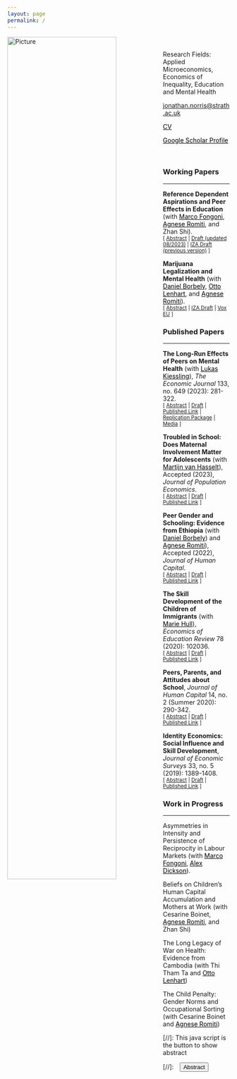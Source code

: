 ```yaml
---
layout: page
permalink: /
---
```


<!-- Hi and welcome. I work in applied economics with projects on a range of topics including skill development, parenting, and mental health. Links to my work and project files are included where available. Thanks for dropping by! -->

<!-- ![image]({{site.baseurl}}/images/cycling1.MP.jpg){width="200" height="200" style="display: block; margin: 0 auto"} -->

<div>
<img src="{{site.baseurl}}/images/cycling1.MP.jpg"
     alt="Picture"
     width="70%"
     height="auto"
     max-width="330px"
     min-width="10em"
     style="float:left; margin: 0 auto" /></div>

&nbsp;

Research Fields: Applied Microeconomics, Economics of Inequality, Education and Mental Health

[jonathan.norris@strath.ac.uk](mailto:jonathan.norris@strath.ac.uk)

<a href = "{{ site.baseurl }}/files/cv_norris.pdf" style="color: black;"> CV </a>

<a href = "https://scholar.google.com/citations?user=8ZsnGpwAAAAJ&hl=en" style="color: black;"> Google Scholar Profile </a>

&nbsp;
&nbsp; 
&nbsp; 
&nbsp; 
&nbsp;
&nbsp; 
&nbsp; 
&nbsp;
&nbsp;
&nbsp; 
&nbsp; 
&nbsp;
### Working Papers
<hr>

**Reference Dependent Aspirations and Peer Effects in Education** (with <a href="https://sites.google.com/site/marcofongoni/home" style="color: black;">Marco Fongoni</a>, <a href="https://sites.google.com/view/agneseromiti/home" style="color: black;">Agnese Romiti</a>, and Zhan Shi). <br/>
<small>[ <a href="#/" onclick="visib('peerinequality')">Abstract</a> | [Draft (updated 08/2023)][peerinequality-draft] | [IZA Draft (previous version)][peerinequality-iza] ] </small>


<div id="peerinequality" style="display: none; text-align: justify; line-height: 1.2" ><small>
We study the long-run effects of income inequality within peer compositions in schools. We propose a theoretical framework based on reference dependence where inequality in peer groups can generate aspiration gaps. Guided by predictions from this framework we find that an increase in the share of low-income peers within school-cohorts improves the educational outcomes of low-income students and negatively affects high-income students. We then find that better connections in the school network has an important role in mitigating these effects. Our results evidence the role of inequality among peers, while also demonstrating potential to avoid these consequences.
</small><br><br/></div>

[peerinequality-draft]: {{site.baseurl}}/files/peerinequality_Update.pdf
[peerinequality-iza]: https://www.iza.org/publications/dp/15785/reference-dependent-aspirations-and-peer-effects-in-education


**Marijuana Legalization and Mental Health** (with <a href="https://sites.google.com/view/danielborbely/home" style="color: black;">Daniel Borbely</a>, <a href="https://ottolenhart.com/about-2/" style="color: black;">Otto Lenhart</a>, and <a href="https://sites.google.com/view/agneseromiti/home" style="color: black;">Agnese Romiti</a>). <br/>
<small>[ <a href="#/" onclick="visib('mjmh')">Abstract</a> | [IZA Draft][mjmh-izadraft] | [Vox EU][mjmh-voxeu] ] </small>

<div id="mjmh" style="display: none; text-align: justify; line-height: 1.2" ><small>
This study examines the effects of U.S. state-level marijuana policies on mental health. Using data from three nationally representative data sets and estimating difference-in-differences models that account for the staggered implementation of both medical and recreational marijuana legislation, we evaluate the impact on marijuana use as well as two measures of mental distress. We show that marijuana laws have positive effects on marijuana use, but find no evidence for any effect on mental health on average. Nonetheless, null aggregate effects mask sharp heterogeneities across the age distribution. Our findings show that elderly individuals (age 60 and older) benefit from medical marijuana legalization in terms of better mental health, whereas legalizing recreational marijuana produces negative mental health effects for younger individuals (below age 35). The effects of medical marijuana legislation are driven by elderly people with pre-existing chronic health conditions, whereas those of recreational marijuana legislation are driven by younger and relatively healthy individuals. Furthermore, results are stronger for women than for men. 
</small><br><br/></div>

[mjmh-izadraft]: https://www.iza.org/publications/dp/15729/marijuana-legalization-and-mental-health
[mjmh-voxeu]: https://cepr.org/voxeu/columns/marijuana-legalisation-and-mental-health-some-benefit-others-are-hurt 

### Published Papers
<hr>

**The Long-Run Effects of Peers on Mental Health** (with <a href="https://lukaskiessling.github.io/" style="color: black;">Lukas Kiessling</a>), *The Economic Journal* 133, no. 649 (2023): 281-322. <br/>
<small>[ <a href="#/" onclick="visib('lrpeermh')">Abstract</a> | [Draft][lrpeermh-draft] | [Published Link][lrpeermh-pub] | [Replication Package][lrpeermh-repo] | [Media][lrpeermh-media] ] </small>

<div id="lrpeermh" style="display: none; text-align: justify; line-height: 1.2" ><small>
This paper studies how peers in school affect students' mental health. Guided by a theoretical framework, we find that increasing students’ relative ranks in their cohorts by one standard deviation improves their mental health by 6\% of a standard deviation conditional on own ability. These effects are more pronounced for low-ability students, persistent for at least 14 years, and carry over to economic long-run outcomes. Moreover, we document a strong asymmetry: Students who receive negative rather than positive shocks react more strongly. Our findings therefore provide evidence on how the school environment can have long-lasting consequences for the well-being of individuals.
</small><br><br/></div>

[lrpeermh-draft]: {{site.baseurl}}/files/kiessling_norris122021.pdf
[lrpeermh-pub]: https://doi.org/10.1093/ej/ueac039
[lrpeermh-repo]: https://zenodo.org/record/6587421#.ZGJNWXbMKUl 
[lrpeermh-media]: https://www.faz.net/aktuell/wirtschaft/wie-leistungsvergleiche-zwischen-schuelern-krank-machen-17019068.html 


**Troubled in School: Does Maternal Involvement Matter for Adolescents** (with <a href="https://bryan.uncg.edu/faculty-and-staff/van-hasselt-martijn-nicolaas-pieter-n/" style="color: black;">Martijn van Hasselt</a>), Accepted (2023), *Journal of Population Economics*. <br/>
<small>[ <a href="#/" onclick="visib('schtr')">Abstract</a> | [Draft][schtr-draft] | [Published Link][schtr-pub] ] </small>

<div id="schtr" style="display: none; text-align: justify; line-height: 1.2" ><small>
We estimate the causal effect of mother's involvement on the amount of trouble an adolescent experiences in school. We use multiple measures of school trouble and factor analysis to construct a composite and then link this composite with noncognitive skills. Our measure of mother's involvement encompasses discussing school-related matters and providing help with school projects. Using an instrumental variable constructed from a suitably chosen peer group, our main finding is that an increase in maternal involvement leads to a significant decrease in school trouble. We find this result to be robust across a large number of sensitivity tests designed to account for possible selection effects, shocks at the peer group level, and further potential violations of the exclusion restriction. Additionally, we present evidence suggesting that the effect of maternal involvement may operate through its effect on adolescents' college aspirations, mental health, and the perception of parental warmth.
</small><br><br/></div>

[schtr-draft]: {{site.baseurl}}/files/schtrouble.pdf
[schtr-pub]: https://doi.org/10.1007/s00148-023-00950-4


**Peer Gender and Schooling: Evidence from Ethiopia** (with <a href="https://sites.google.com/view/danielborbely/home" style="color: black;">Daniel Borbely</a>) and <a href="https://sites.google.com/view/agneseromiti/home" style="color: black;">Agnese Romiti</a>), Accepted (2022), *Journal of Human Capital*. <br/>
<small>[ <a href="#/" onclick="visib('peergender')">Abstract</a> | [Draft][peergender-draft] | [Published Link][peergender-pub] ] </small>

<div id="peergender" style="display: none; text-align: justify; line-height: 1.2" ><small>
This paper studies how classmate gender composition matters for school absences and test scores in a context characterized by strong social norms and scarce school resources. We base our results on a unique survey of students across classrooms and schools in Ethiopia, exploiting random assignment of students to classrooms. We find a strong asymmetry: while females benefit from exposure to more female classmates with reduced absenteeism and improvement on math test scores, males are unaffected. We further find that exposure to more female classmates improves motivation and participation in class, and in general, that the effects of classmate gender composition are consistent with social interaction effects.
</small><br><br/></div>

[peergender-draft]: {{site.baseurl}}/files/peergender_wp.pdf
[peergender-pub]: https://doi.org/10.1086/723111


**The Skill Development of the Children of Immigrants** (with <a href="https://sites.google.com/view/mariehull/home" style="color: black;">Marie Hull</a>), *Economics of Education Review* 78 (2020): 102036. <br/>
<small>[ <a href="#/" onclick="visib('coiskill')">Abstract</a> | [Draft][coiskill-draft] | [Published Link][coiskill-pub] ] </small>

<div id="coiskill" style="display: none; text-align: justify; line-height: 1.2" ><small>
In this paper, we study the evolution of cognitive and noncognitive skills gaps for children of immigrants between kindergarten and 5th grade using two recent cohorts of elementary school students. We find some evidence that children of immigrants begin school with lower math scores than children of natives, but this gap disappears in later elementary school. For noncognitive skills, children of immigrants and children of natives score similarly in early elementary school, but a positive gap opens up in 2nd grade. We find that the growth in noncognitive skills is driven by disadvantaged immigrant students. We discuss potential explanations for the observed patterns of skill development as well as the implications of our results for the labor market prospects of children of immigrants.
</small><br><br/></div>

[coiskill-draft]: {{site.baseurl}}/files/coi_skill2_EER_Revision_plusSuppApp.pdf
[coiskill-pub]: https://doi.org/10.1016/j.econedurev.2020.102036


**Peers, Parents, and Attitudes about School**, *Journal of Human Capital* 14, no. 2 (Summer 2020): 290-342. <br/>
<small>[ <a href="#/" onclick="visib('peeratt')">Abstract</a> | [Draft][peeratt-draft] | [Published Link][peeratt-pub] ] </small>

<div id="peeratt" style="display: none; text-align: justify; line-height: 1.2" ><small>
Educational attitudes are linked to long-term educational success through motivating effort and greater attention to the future. This study focuses on the role of friends and of parents in the school grade cohort in shaping adolescent attitude development. First, I explore the effect of friends' attitudes on an adolescent's attitudes. Second, I ask whether parental investments and educational expectations in the adolescent's school cohort can moderate the influence of friends on attitudes. I find that adolescents’ attitudes about school respond to friends’ attitudes and that parental educational expectations within a cohort can moderate the influence of friends on attitudes.
</small><br><br/></div>

[peeratt-draft]: {{site.baseurl}}/files/ppa_norris_jhcfinal.pdf
[peeratt-pub]: https://doi.org/10.1086/709507 


**Identity Economics: Social Influence and Skill Development**, *Journal of Economic Surveys* 33, no. 5 (2019): 1389-1408. <br/>
<small>[ <a href="#/" onclick="visib('idsur')">Abstract</a> | [Draft][idsur-draft] | [Published Link][idsur-pub] ] </small>

<div id="idsur" style="display: none; text-align: justify; line-height: 1.2" ><small>
Within the economic literature, studies in identity economics, peer effects, and skill development have all suggested that social influences have an important role in determining choices. In this review, I draw on lessons learned from the identity economics literature to examine implications from the peer effects and skill development literature. I focus on the role of social identity in generating social group effects from peers and what role identity may have in shaping the development of skills from broader environments, parents and peers during childhood and adolescence. 
</small><br><br/></div>

[idsur-draft]: {{site.baseurl}}/files/jes_ideco_norris.pdf
[idsur-pub]: https://doi.org/10.1111/joes.12331

### Work in Progress
<hr>

Asymmetries in Intensity and Persistence of Reciprocity in Labour Markets (with <a href="https://sites.google.com/site/marcofongoni/home" style="color: black;">Marco Fongoni</a>, <a href="https://www.strath.ac.uk/staff/dicksonalexdr/" style="color: black;">Alex Dickson</a>).


Beliefs on Children’s Human Capital Accumulation and Mothers at Work (with Cesarine Boinet, <a href="https://sites.google.com/view/agneseromiti/home" style="color: black;">Agnese Romiti</a>, and Zhan Shi)


The Long Legacy of War on Health: Evidence from Cambodia (with Thi Tham Ta and <a href="https://ottolenhart.com/about-2/" style="color: black;">Otto Lenhart</a>)


The Child Penalty: Gender Norms and Occupational Sorting (with Cesarine Boinet and <a href="https://sites.google.com/view/agneseromiti/home" style="color: black;">Agnese Romiti</a>)


[//]: This java script is the button to show abstract
<script>
 function visib(id) {
  var x = document.getElementById(id);
  if (x.style.display === "block") {
    x.style.display = "none";
  } else {
    x.style.display = "block";
  }
}
</script>

[//]:&emsp;<button onclick="visib('polariz')" class="btn btn--inverse btn--small">Abstract</button>